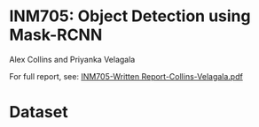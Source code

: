 # INM705: Object Detection using Mask-RCNN
Alex Collins and Priyanka Velagala 

For full report, see: [INM705-Written Report-Collins-Velagala.pdf](https://github.com/PriyankaVelagala/Object-Detection-for-Rare-Categories/blob/main/INM705-Written%20Report-Collins-Velagala.pdf)

# Dataset 

